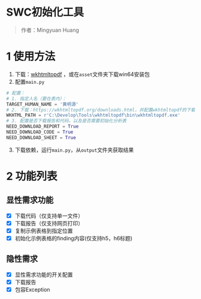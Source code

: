 # SWC初始化工具
> 作者：Mingyuan Huang

# 1 使用方法
1. 下载：[wkhtmltopdf](https://wkhtmltopdf.org/downloads.html) ，或在`asset`文件夹下载win64安装包
2. 配置`main.py`
```python
# 配置：
# 1. 指定人名（要在表内）：
TARGET_HUMAN_NAME = '黄明源'
# 2. 下载：https://wkhtmltopdf.org/downloads.html，并配置wkhtmltopdf的下载路径
WKHTML_PATH = r'C:\Develop\Tools\wkhtmltopdf\bin\wkhtmltopdf.exe'
# 3. 配置是否下载报告和代码，以及是否需要初始化分析表
NEED_DOWNLOAD_REPORT = True
NEED_DOWNLOAD_CODE = True
NEED_DOWNLOAD_SHEET = True
```
3. 下载依赖，运行`main.py`，从`output`文件夹获取结果

# 2 功能列表
## 显性需求功能
- [x] 下载代码（仅支持单一文件）
- [x] 下载报告（仅支持网页打印）
- [x] 复制示例表格到指定位置
- [x] 初始化示例表格的finding内容(仅支持h5，h6标题)
## 隐性需求
- [x] 显性需求功能的开关配置
- [x] 下载报告
- [x] 包容Exception
